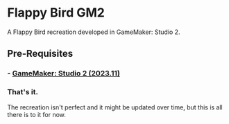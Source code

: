# Flappy Bird GM2
A Flappy Bird recreation developed in GameMaker: Studio 2.

## Pre-Requisites
### - <a href="https://gms.yoyogames.com/GameMaker-Installer-2023.11.1.129.exe">GameMaker: Studio 2 (2023.11)</a>
### That's it.

The recreation isn't perfect and it might be updated over time, but this is all there is to it for now.
